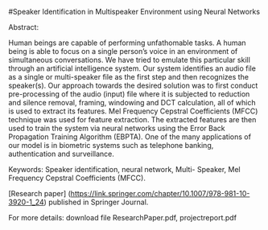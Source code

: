 #Speaker Identification in Multispeaker Environment using Neural Networks


Abstract:  

 Human beings are capable of performing unfathomable tasks. A human being is able to focus on a single person’s voice in an environment of simultaneous conversations. We have tried to emulate this particular skill through an artificial intelligence system. Our system identifies an audio file as a single or multi-speaker file as the first step and then recognizes the speaker(s). Our approach towards the desired solution was to first conduct pre-processing of the audio (input) file where it is subjected to reduction and silence removal, framing, windowing and DCT calculation, all of which is used to extract its features. Mel Frequency Cepstral Coefficients (MFCC) technique was used for feature extraction. The extracted features are then used to train the system via neural networks using the Error Back Propagation Training Algorithm (EBPTA). One of the many applications of our model is in biometric systems such as telephone banking, authentication and surveillance.

Keywords: Speaker identification, neural network, Multi- Speaker, Mel Frequency Cepstral Coefficients (MFCC).

[Research paper] (https://link.springer.com/chapter/10.1007/978-981-10-3920-1_24) published in Springer Journal.

For more details: download file ResearchPaper.pdf, projectreport.pdf